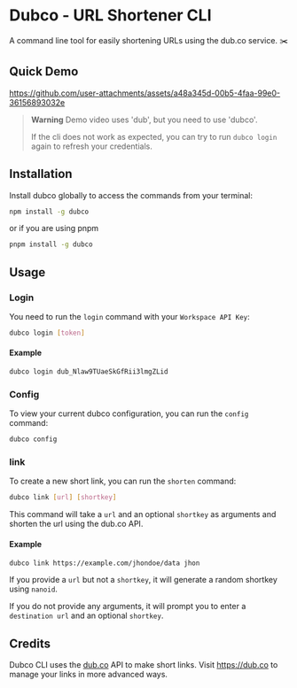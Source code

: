 # Dubco - URL Shortener CLI

A command line tool for easily shortening URLs using the dub.co service. ✂️

## Quick Demo

https://github.com/user-attachments/assets/a48a345d-00b5-4faa-99e0-36156893032e

> **Warning**
> Demo video uses 'dub', but you need to use 'dubco'.
>
> If the cli does not work as expected, you can try to run `dubco login` again to refresh your credentials.

## Installation

Install dubco globally to access the commands from your terminal:

```bash
npm install -g dubco
```

or if you are using pnpm

```bash
pnpm install -g dubco
```

## Usage

### Login

You need to run the `login` command with your `Workspace API Key`:

```bash
dubco login [token]
```

#### Example

```bash
dubco login dub_Nlaw9TUaeSkGfRii3lmgZLid
```

### Config

To view your current dubco configuration, you can run the `config` command:

```bash
dubco config
```

### link

To create a new short link, you can run the `shorten` command:

```bash
dubco link [url] [shortkey]
```

This command will take a `url` and an optional `shortkey` as arguments and shorten the url using the dub.co API.

#### Example

```bash
dubco link https://example.com/jhondoe/data jhon
```

If you provide a `url` but not a `shortkey`, it will generate a random shortkey using `nanoid`.

If you do not provide any arguments, it will prompt you to enter a `destination url` and an optional `shortkey`.

## Credits

Dubco CLI uses the [dub.co](https://dub.co) API to make short links.
Visit https://dub.co to manage your links in more advanced ways.
